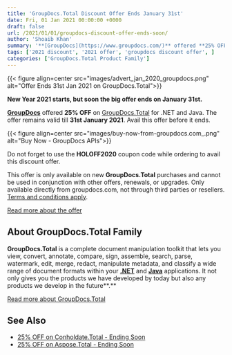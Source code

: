 ```yaml
---
title: 'GroupDocs.Total Discount Offer Ends January 31st'
date: Fri, 01 Jan 2021 00:00:00 +0000
draft: false
url: /2021/01/01/groupdocs-discount-offer-ends-soon/
author: 'Shoaib Khan'
summary: '**[GroupDocs](https://www.groupdocs.com/)** offered **25% OFF** on [GroupDocs.Total](https://products.groupdocs.com/total) for .NET and Java. The offer remains valid till **31st January 2021**. Avail this offer before it ends.'
tags: ['2021 discount', '2021 offer', 'groupdocs discount offer', ]
categories: ['GroupDocs.Total Product Family']
---
```




{{< figure align=center src="images/advert_jan_2020_groupdocs.png" alt="Offer Ends 31st Jan 2021 on GroupDocs.Total">}}


**New Year 2021 starts, but soon the big offer ends on January 31st.**

**[GroupDocs](https://www.groupdocs.com/)** offered **25% OFF** on [GroupDocs.Total](https://products.groupdocs.com/total) for .NET and Java. The offer remains valid till **31st January 2021**. Avail this offer before it ends.



{{< figure align=center src="images/buy-now-from-groupdocs.com_.png" alt="Buy Now - GroupDocs APIs">}}


Do not forget to use the **HOLOFF2020** coupon code while ordering to avail this discount offer.

This offer is only available on new **GroupDocs.Total** purchases and cannot be used in conjunction with other offers, renewals, or upgrades. Only available directly from groupdocs.com, not through third parties or resellers. [Terms and conditions apply](https://www.groupdocs.com/holiday-offer-2020#terms).

[Read more about the offer](https://www.groupdocs.com/holiday-offer-2020)

## About GroupDocs.Total Family

**GroupDocs.Total** is a complete document manipulation toolkit that lets you view, convert, annotate, compare, sign, assemble, search, parse, watermark, edit, merge, redact, manipulate metadata, and classify a wide range of document formats within your **[.NET](https://products.groupdocs.com/total/net)** and **[Java](https://products.groupdocs.com/total/java)** applications. It not only gives you the products we have developed by today but also any products we develop in the future**.**

[Read more about GroupDocs.Total](https://products.groupdocs.com/total)

## See Also

*   [25% OFF on Conholdate.Total - Ending Soon](https://blog.conholdate.com/2021/01/01/discount-offer-ends-soon/)
*   [25% OFF on Aspose.Total - Ending Soon](https://blog.aspose.com/2021/01/01/aspose-discount-offer-ends-january-31st/)





